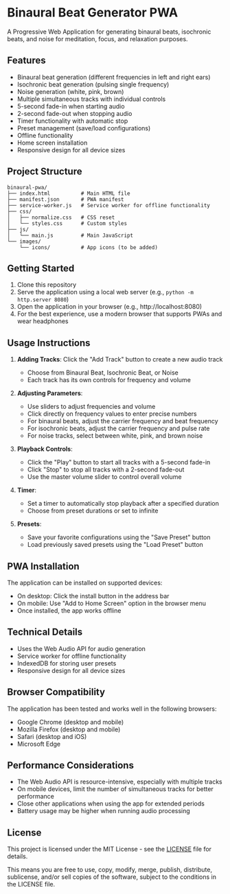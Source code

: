 # Binaural Beat Generator PWA

A Progressive Web Application for generating binaural beats, isochronic beats, and noise for meditation, focus, and relaxation purposes.

## Features

- Binaural beat generation (different frequencies in left and right ears)
- Isochronic beat generation (pulsing single frequency)
- Noise generation (white, pink, brown)
- Multiple simultaneous tracks with individual controls
- 5-second fade-in when starting audio
- 2-second fade-out when stopping audio
- Timer functionality with automatic stop
- Preset management (save/load configurations)
- Offline functionality
- Home screen installation
- Responsive design for all device sizes

## Project Structure

```
binaural-pwa/
├── index.html          # Main HTML file
├── manifest.json       # PWA manifest
├── service-worker.js   # Service worker for offline functionality
├── css/
│   ├── normalize.css   # CSS reset
│   └── styles.css      # Custom styles
├── js/
│   └── main.js         # Main JavaScript
└── images/
    └── icons/          # App icons (to be added)
```

## Getting Started

1. Clone this repository
2. Serve the application using a local web server (e.g., `python -m http.server 8080`)
3. Open the application in your browser (e.g., http://localhost:8080)
4. For the best experience, use a modern browser that supports PWAs and wear headphones

## Usage Instructions

1. **Adding Tracks**: Click the "Add Track" button to create a new audio track
   - Choose from Binaural Beat, Isochronic Beat, or Noise
   - Each track has its own controls for frequency and volume

2. **Adjusting Parameters**:
   - Use sliders to adjust frequencies and volume
   - Click directly on frequency values to enter precise numbers
   - For binaural beats, adjust the carrier frequency and beat frequency
   - For isochronic beats, adjust the carrier frequency and pulse rate
   - For noise tracks, select between white, pink, and brown noise

3. **Playback Controls**:
   - Click the "Play" button to start all tracks with a 5-second fade-in
   - Click "Stop" to stop all tracks with a 2-second fade-out
   - Use the master volume slider to control overall volume

4. **Timer**:
   - Set a timer to automatically stop playback after a specified duration
   - Choose from preset durations or set to infinite

5. **Presets**:
   - Save your favorite configurations using the "Save Preset" button
   - Load previously saved presets using the "Load Preset" button

## PWA Installation

The application can be installed on supported devices:
- On desktop: Click the install button in the address bar
- On mobile: Use "Add to Home Screen" option in the browser menu
- Once installed, the app works offline

## Technical Details

- Uses the Web Audio API for audio generation
- Service worker for offline functionality
- IndexedDB for storing user presets
- Responsive design for all device sizes

## Browser Compatibility

The application has been tested and works well in the following browsers:
- Google Chrome (desktop and mobile)
- Mozilla Firefox (desktop and mobile)
- Safari (desktop and iOS)
- Microsoft Edge

## Performance Considerations

- The Web Audio API is resource-intensive, especially with multiple tracks
- On mobile devices, limit the number of simultaneous tracks for better performance
- Close other applications when using the app for extended periods
- Battery usage may be higher when running audio processing

## License

This project is licensed under the MIT License - see the [LICENSE](LICENSE) file for details.

This means you are free to use, copy, modify, merge, publish, distribute, sublicense, and/or sell copies of the software, subject to the conditions in the LICENSE file.
